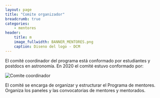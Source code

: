 ```yaml
---
layout: page
title: "Comite organizador"
breadcrumb: true
categories:
    - mentores
header: 
    title: m
    image_fullwidth: BANNER_MENTORES.png
    caption: Diseno del logo - DCM
---
```


El comité coordinador del programa está conformado por estudiantes y postdocs en
astronomía. En 2020 el comité estuvo conformado por: 

![Comite coordinador](../../images/comite_mentores.png)


El comité se encarga de organizar y estructurar el Programa de mentores. Organiza los
paneles y las convocatorias de mentores y mentorados. 


 








